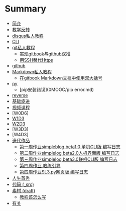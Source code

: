# Summary
- [简介](README.md)
- [教学反转](0MOOC/README.md)
 - [disqus私人教程](0MOOC/DISQUS.md)
 - [CLI](0MOOC/CLI.md)
 - [git私人教程](0MOOC/git.md)
   - [实现gitbook与github双推](0MOOC/doublepush.md)
   - [用SSH替代Https](0MOOC/SSH.md)
 - [github](0MOOC/github.md)
 - [Markdown私人教程](0MOOC/md.md)
   - [在gitbook Markdown文档中使用双大括号](0MOOC/dakuohao.md)
 - [py](0MOOC/py.md)
   - [pip安装错误](0MOOC/pip error.md)
 - [reverse](0MOOC/reverse.md)
- [基础旋进](1sTry/README.md)
- [视频课程](lectures/README.md)
 - [W0D6]
 - [W1D3](0MOOC/Lecture2.md)
 - [W2D3](1sTry/Lecture3.md)
 - [W3D3]
 - [W4D3]
- [迭代作品](2nDev/README.md)
  - [第一周作业simpleblog beta1.0 单机CLI版 编写日志](1sTry/w0ex1.md)
  - [第二周作业simplelog beta2.0人机界面版 编写日志](2nDev/w2ex0.md)
  - [第三周作业simplelog beta3.0联机CLI版 编写日志](2nDev/w3ex0.md)
  - [第四周作业 教练引导](2nDev/w4intro.md)
  - [第四周作业SL3.py网页版 编写日志](2nDev/w4ex0.md)
- [人生首秀](3rDemo/README.md)
- [代码 (_src)](_src/README.md)
- [素材 (draft)](draft/README.md)
  + [教程该怎么写](draft/how2tutorial.md)
- [有关](ABOUT.md) 
